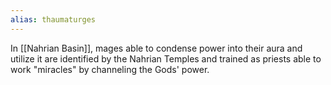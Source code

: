```yaml
---
alias: thaumaturges
---
```


In [[Nahrian Basin]], mages able to condense power into their aura and utilize it are identified by the Nahrian Temples and trained as priests able to work "miracles" by channeling the Gods' power. 
